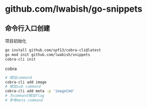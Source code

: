 # github.com/lwabish/go-snippets

## 命令行入口创建
项目初始化
```bash
go install github.com/spf13/cobra-cli@latest
go mod init github.com/lwabish/snippets
cobra-cli init
```

cobra
```bash
# 增加command
cobra-cli add image
# 增加sub command
cobra-cli add meta -p 'imageCmd'
# 为command增加flag
# 参考meta command
```
